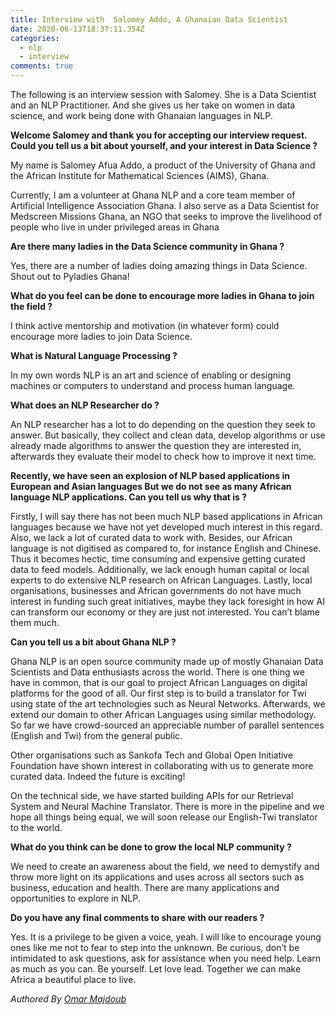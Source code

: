```yaml
---
title: Interview with  Salomey Addo, A Ghanaian Data Scientist
date: 2020-06-13T18:37:11.354Z
categories:
  - nlp
  - interview
comments: true
---
```

The following is an interview session with Salomey. She is a Data Scientist and an NLP Practitioner. And she gives us her take on women in data science, and work being done with Ghanaian languages in NLP.



**Welcome Salomey and thank you for accepting our interview request. Could you tell us a bit about yourself, and your interest in Data Science ?**

My name is Salomey Afua Addo, a product of the University of Ghana and the African Institute for Mathematical Sciences (AIMS), Ghana. 

Currently, I am a volunteer at Ghana NLP and a core team member of Artificial Intelligence Association Ghana. I also serve as a Data Scientist for Medscreen Missions Ghana, an NGO that seeks to improve the livelihood of people who live in under privileged areas in Ghana

**Are there many ladies in the Data Science community in Ghana ?**

Yes, there are a number of ladies doing amazing things in Data Science. Shout out to Pyladies Ghana!

**What do you feel can be done to encourage more ladies in Ghana to join the field ?**

I think active mentorship and motivation (in whatever form) could encourage more ladies to join Data Science.

**What is Natural Language Processing ?**

In my own words NLP is an art and science of enabling or designing machines or computers to understand and process human language.

**What does an NLP Researcher do ?**

An NLP researcher has a lot to do depending on the question they seek to answer. But basically, they collect and clean data, develop algorithms or use already made algorithms to answer the question they are interested in, afterwards they evaluate their model to check how to improve it next time.

**Recently, we have seen an explosion of NLP based applications in European and Asian languages But we do not see as many African language NLP applications. Can you tell us why that is ?**

Firstly, I will say there has not been much NLP based applications in African languages because we have not yet developed much interest in this regard. Also, we lack a lot of curated data to work with. Besides, our African language is not digitised as compared to, for instance English and Chinese. Thus it becomes hectic, time consuming and expensive getting curated data to feed models. Additionally, we lack enough human capital or local experts to do extensive NLP research on African Languages. Lastly, local organisations, businesses and African governments do not have much interest in funding such great initiatives, maybe they lack foresight in how AI can transform our economy or they are just not interested. You can’t blame them much.

**Can you tell us a bit about Ghana NLP ?**

Ghana NLP is an open source community made up of mostly Ghanaian Data Scientists and Data enthusiasts across the world. There is one thing we have in common, that is our goal to project African Languages on digital platforms for the good of all. Our first step is to build a translator for Twi using state of the art technologies such as Neural Networks. Afterwards, we extend our domain to other African Languages using similar methodology. So far we have crowd-sourced an appreciable number of parallel sentences (English and Twi) from the general public. 

Other organisations such as Sankofa Tech and Global Open Initiative Foundation have shown interest in collaborating with us to generate more curated data. Indeed the future is exciting! 

On the technical side, we have started building APIs for our Retrieval System and Neural Machine Translator. There is more in the pipeline and we hope all things being equal, we will soon release our English-Twi translator to the world.

**What do you think can be done to grow the local NLP community ?**

We need to create an awareness about the field, we need to demystify and throw more light on its applications and uses across all sectors such as business, education and health. There are many applications and opportunities to explore in NLP.

**Do you have any final comments to share with our readers ?**

Yes. It is a privilege to be given a voice, yeah. I will like to encourage young ones like me not to fear to step into the unknown. Be curious, don’t be intimidated to ask questions, ask for assistance when you need help. Learn as much as you can. Be yourself. Let love lead. Together we can make Africa a beautiful place to live.

*Authored By [Omar Majdoub](https://twitter.com/ganzaro1)*